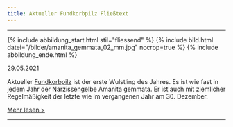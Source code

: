 ```yaml
---
title: Aktueller Fundkorbpilz Fließtext
---
```

- - -

{% include abbildung_start.html stil="fliessend" %}
{% include bild.html datei="/bilder/amanita_gemmata_02_mm.jpg" nocrop=true %}
{% include abbildung_ende.html %}

29.05.2021

Aktueller [Fundkorbpilz](AA "Glossar-") ist der erste Wulstling des Jahres. Es ist wie fast in jedem Jahr der Narzissengelbe Amanita gemmata. Er ist auch mit ziemlicher Regelmäßigkeit der letzte wie im vergangenen Jahr am 30. Dezember.

[Mehr lesen >](/pilze/amanita-gemmata-narzissengelber-wulstling)

<div style="clear: both"></div>

- - -
